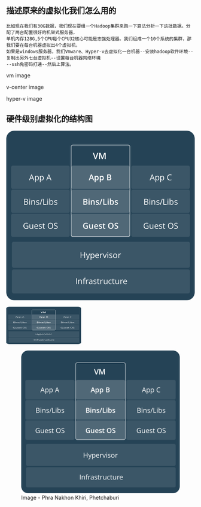 ## 描述原来的虚拟化我们怎么用的

```
比如现在我们有30G数据，我们现在要组一个Hadoop集群来跑一下算法分析一下这批数据。分配了两台配置很好的机架式服务器，
单机内存128G,5个CPU每个CPU32核心可能是志强处理器。我们组成一个10个系统的集群，那我们要在每台机器虚拟出4个虚拟机，
如果是windows服务器，我们Vmware、Hyper-v去虚拟化一台机器--安装hadoop软件环境--复制出另外七台虚拟机--设置每台机器网络环境
--ssh免密码打通--然后上算法。
```

vm image

v-center image

hyper-v image


## 硬件级别虚拟化的结构图

![](/assets/VirtualMachines.png)

<img src="/assets/VirtualMachines.png" width="200" height="100" />

<figure>
    <img src="/assets/VirtualMachines.png" alt="Phra Nakhon Khiri, Phetchaburi">
    <figcaption>Image - Phra Nakhon Khiri, Phetchaburi</figcaption>
</figure>
